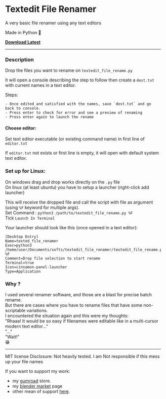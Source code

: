 # Textedit File Renamer 

A very basic file renamer using any text editors

Made in Python :snake:

**[Download Latest](https://github.com/Pullusb/textedit_file_renamer/archive/refs/heads/main.zip)**

---

### Description

Drop the files you want to rename on `textedit_file_rename.py`

It will open a console describing the step to follow then create a `dest.txt` with current names in a text editor.

Steps:

    - Once edited and satisfied with the names, save `dest.txt` and go back to console.  
    - Press enter to check for error and see a preview of renaming  
    - Press enter again to launch the rename

#### Choose editor:

Set text editor executable (or existing command name) in first line of `editor.txt`  

If `editor.txt` not exists or first line is empty, it will open with default system text editor.


### Set up for Linux:

On windows drag and drop works directly on the `.py` file  
On linux (at least ubuntu) you have to setup a launcher (right-click add launcher)  

This will receive the dropped file and call the script with file as argument (using `%F` keyword for multiple args).  
Set Command : `python3 /path/to/textedit_file_rename.py %F`  
Tick `Launch In Terminal`  

Your launcher should look like this (once opened in a text editor):

```
[Desktop Entry]
Name=texted_file_renamer
Exec=python3 /home/user/Documents/softs/textedit_file_renamer/textedit_file_rename.py %F
Comment=Drop file selection to start rename
Terminal=true
Icon=cinnamon-panel-launcher
Type=Application
```

<!-- If needed, add execution rights to the script :  `chmod +x textedit_file_rename.py` -->

### Why ?

I used several renamer software, and those are a blast for precise batch rename.  
But there are cases where you have to rename files that have  some non-scriptable variations.  
I encountered the situation again and this were my thoughts:  
"Rhaaa! It would be so easy if filenames were editable like in a multi-cursor modern text editor..."  
"..."  
"Wait!"  
:grin:

<!-- So here it is: rename in editor, then trigger the action. :grin: -->

---

MIT license
Disclosure: Not heavily tested. I am Not responsible if this mess up your file names

If you want to support my work:

- my [gumroad](https://pullusb.gumroad.com) store.
- my [blender market](https://blendermarket.com/creators/pullup) page
- other mean of support [here](http://www.samuelbernou.fr/donate).
